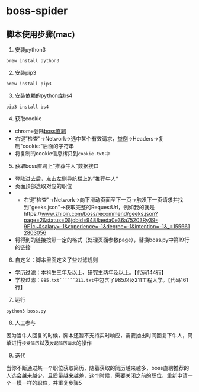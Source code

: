 # boss-spider

## 脚本使用步骤(mac)

1. 安装python3 

```
brew install python3
```

2. 安装pip3


```
brew install pip3
```

3. 安装依赖的python库bs4

```
pip3 install bs4
```

4. 获取cookie

- chrome登陆[boss直聘](https://www.zhipin.com) 
- 右键”检查“->Network->选中某个有效请求，[举例](https://www.zhipin.com/boss/recommend/conditions.json)->Headers->复制"cookie:"后面的字符串
- 将复制的cookie信息拷贝到```cookie.txt```中

5. 获取boss直聘上“推荐牛人”数据接口

- 登陆进去后，点击左侧导航栏上的”推荐牛人“ 
- 页面顶部选取对应的职位
- - 右键”检查“->Network->向下滑动页面至下一页->触发下一页请求并找到"geeks.json"->获取完整的RequestUrl，例如我的就是https://www.zhipin.com/boss/recommend/geeks.json?page=2&status=0&jobid=9488aeda0e36a75203Ry39-9F1c~&salary=-1&experience=-1&degree=-1&intention=-1&_=1556612803056
- 将得到的链接按照一定的格式（处理页面参数page），替换boss.py中第19行的链接

6. 自定义：脚本里面定义了些过滤规则

- 学历过滤：本科生三年及以上、研究生两年及以上。【代码144行】
- 学校过滤：```985.txt``````211.txt```中包含了985以及211工程大学。【代码161行】

7. 运行

```
python3 boss.py
```

8. 人工参与

因为当牛人回复的时候，脚本还暂不支持实时响应，需要抽出时间回复下牛人，简单进行```接受简历```以及```发起简历请求```的操作

9. 迭代

当你不断通过某一个职位获取简历，随着获取的简历越来越多，boss直聘推荐的人选会越来越少，且质量越来越差，这个时候，需要关闭之前的职位，重新申请一个一模一样的职位，并重复步骤5
